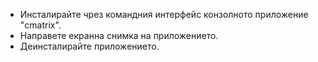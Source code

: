 - Инсталирайте чрез командния интерфейс конзолното приложение "cmatrix".
- Направете екранна снимка на приложението.
- Деинсталирайте приложението.
